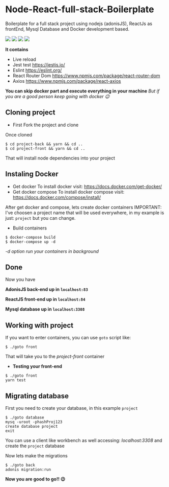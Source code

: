# Node-React-full-stack-Boilerplate
Boilerplate for a full stack project using nodejs (adonisJS), ReactJs as frontEnd, Mysql Database and Docker development based.

![](https://d2.alternativeto.net/dist/icons/adonis-js_151971.png?width=128&height=128&mode=crop&upscale=false)
![](https://bognarjunior.files.wordpress.com/2018/03/if_react-js_logo_1174949.png?w=128)
![](https://cdn.iconscout.com/icon/free/png-128/mysql-20-1174940.png)
![](https://cdn.iconscout.com/icon/free/png-128/docker-226091.png)

**It contains**
- Live reload 
- Jest test https://jestjs.io/
- Eslint https://eslint.org/
- React Router Dom https://www.npmjs.com/package/react-router-dom
- Axios https://www.npmjs.com/package/react-axios

**You can skip docker part and execute everything in your machine** _But if you  are a good person keep going with docker :wink:_

## Cloning project

- First Fork the project and clone

Once cloned
```
$ cd project-back && yarn && cd ..
$ cd project-front && yarn && cd ..
``` 

That will install node dependencies into your project

## Instaling Docker

- Get docker
To install docker visit: https://docs.docker.com/get-docker/
- Get docker compose
To install docker compose visit: https://docs.docker.com/compose/install/

After get docker and compose, lets create docker containers
IMPORTANT: I've choosen a project name that will be used everywhere, in my example is just: `project` but you can change.

- Build containers

```
$ docker-compose build
$ docker-compose up -d
``` 
_-d option run your containers in background_

## Done

Now you have 

**AdonisJS back-end up in `localhost:83`**

**ReactJS front-end up in `localhost:84`**

**Mysql database up in `localhost:3308`**

## Working with project

If you want to enter containers, you can use `goto` script like:

`$ ./goto front`

That will take you to the *project-front* container

- **Testing your front-end**
```
$ ./goto front
yarn test
```

## Migrating database

First you need to create your database, in this example `project`

```
$ ./goto database
mysq -uroot -phashProj123
create database project
exit
```

You can use a client like workbench as well accessing: *localhost:3308* and create the `project` database

Now lets make the migrations

```
$ ./goto back
adonis migration:run
```

**Now you are good to go!! :wink:**